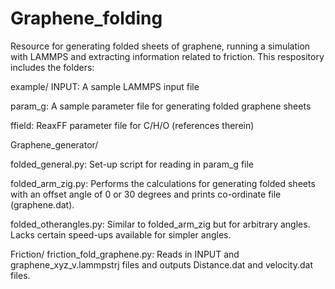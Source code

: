 # Graphene_folding
Resource for generating folded sheets of graphene, running a simulation with LAMMPS and extracting information related to friction.
This respository includes the folders:

example/
INPUT: A sample LAMMPS input file

param_g: A sample parameter file for generating folded graphene sheets

ffield: ReaxFF parameter file for C/H/O (references therein)

Graphene_generator/

folded_general.py: Set-up script for reading in param_g file

folded_arm_zig.py: Performs the calculations for generating folded sheets with an offset angle of 0 or 30 degrees and prints co-ordinate file (graphene.dat).

folded_otherangles.py: Similar to folded_arm_zig but for arbitrary angles. Lacks certain speed-ups available for simpler angles.

Friction/
friction_fold_graphene.py: Reads in INPUT and graphene_xyz_v.lammpstrj files and outputs Distance.dat and velocity.dat files.
